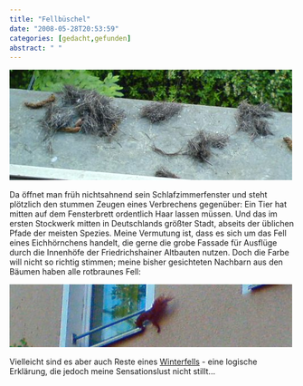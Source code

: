 ```yaml
---
title: "Fellbüschel"
date: "2008-05-28T20:53:59"
categories: [gedacht,gefunden]
abstract: " "
---
```


![squirrel1.jpg](squirrel1.jpg)

Da öffnet man früh nichtsahnend sein Schlafzimmerfenster und steht plötzlich den stummen Zeugen eines Verbrechens gegenüber: Ein Tier hat mitten auf dem Fensterbrett ordentlich Haar lassen müssen. Und das im ersten Stockwerk mitten in Deutschlands größter Stadt, abseits der üblichen Pfade der meisten Spezies. Meine Vermutung ist, dass es sich um das Fell eines Eichhörnchens handelt, die gerne die grobe Fassade für Ausflüge durch die Innenhöfe der Friedrichshainer Altbauten nutzen. Doch die Farbe will nicht so richtig stimmen; meine bisher gesichteten Nachbarn aus den Bäumen haben alle rotbraunes Fell:

![squirrel2.jpg](squirrel2.jpg)

Vielleicht sind es aber auch Reste eines [Winterfells](http://www.wurmelworld.de/index.htm?infos.htm~inhalt) - eine logische Erklärung, die jedoch meine Sensationslust nicht stillt...
